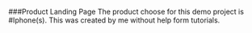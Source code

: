 ###Product Landing Page
The product choose for this demo project is #Iphone(s).
This was created by me without help form tutorials.
